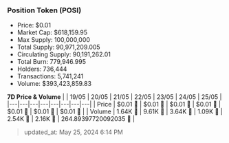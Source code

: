 
  ### Position Token (POSI)
  - Price: $0.01
  - Market Cap: $618,159.95
  - Max Supply: 100,000,000
  - Total Supply: 90,971,209.005
  - Circulating Supply: 90,191,262.01
  - Total Burn: 779,946.995
  - Holders: 736,444
  - Transactions: 5,741,241
  - Volume: $393,423,859.83

  **7D Price & Volume**
  | | 19&#x2F;05 | 20&#x2F;05 | 21&#x2F;05 | 22&#x2F;05 | 23&#x2F;05 | 24&#x2F;05 | 25&#x2F;05 |
  |---|---|---|---|---|---|---|---|
  | Price | $0.01 🔻 | $0.01 🔻 | $0.01 🔻 | $0.01 🔻 | $0.01 🔻 | $0.01 🔻 | $0.01 🚀 |
  | Volume | 1.64K 🚀 | 9.61K 🚀 | 3.64K 🔻 | 1.09K 🔻 | 2.54K 🚀 | 2.16K 🔻 | 264.89397720092035 🔻 |

  > updated_at: May 25, 2024 6:14 PM
